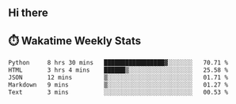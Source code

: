 ## Hi there


## ⏱️ Wakatime Weekly Stats

<!--START_SECTION:waka-->

```txt
Python     8 hrs 30 mins   █████████████████▓░░░░░░░   70.71 %
HTML       3 hrs 4 mins    ██████▒░░░░░░░░░░░░░░░░░░   25.58 %
JSON       12 mins         ▒░░░░░░░░░░░░░░░░░░░░░░░░   01.71 %
Markdown   9 mins          ▒░░░░░░░░░░░░░░░░░░░░░░░░   01.27 %
Text       3 mins          ░░░░░░░░░░░░░░░░░░░░░░░░░   00.53 %
```

<!--END_SECTION:waka-->


<!--
**New-Obscurity/New-Obscurity** is a ✨ _special_ ✨ repository because its `README.md` (this file) appears on your GitHub profile.

Here are some ideas to get you started:

- 🔭 I’m currently working on ...
- 🌱 I’m currently learning ...
- 👯 I’m looking to collaborate on ...
- 🤔 I’m looking for help with ...
- 💬 Ask me about ...
- 📫 How to reach me: ...
- 😄 Pronouns: ...
- ⚡ Fun fact: ...
-->
